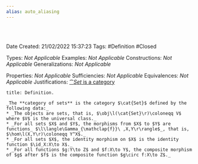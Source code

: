 ```yaml
---
alias: auto_aliasing
---
```


<br />
<br />

Date Created: 21/02/2022 15:37:23
Tags: #Definition #Closed 

Types: _Not Applicable_
Examples: _Not Applicable_
Constructions: _Not Applicable_
Generalizations: _Not Applicable_

Properties: _Not Applicable_
Sufficiencies: _Not Applicable_
Equivalences: _Not Applicable_
Justifications: [$\cat{Set}$ is a category](Category%20of%20sets%20is%20a%20category.md)

``` ad-Definition
title: Definition.

_The **category of sets** is the category $\cat{Set}$ defined by the following data:_
* _The objects are sets, that is, $\obj\l(\cat{Set}\r)\coloneqq V$ where $V$ is the universal class._
* _For all sets $X$ and $Y$, the morphisms from $X$ to $Y$ are functions_ $\l\langle\Gamma_{\mathclap{f}}\ ,X,Y\r\rangle$_, that is, $\hom\l(X,Y\r)\coloneqq Y^X$._
* _For all sets $X$, the identity morphism on $X$ is the identity function $\id_X:X\to X$._
* _For all functions $g:Y\to Z$ and $f:X\to Y$, the composite morphism of $g$ after $f$ is the composite function $g\circ f:X\to Z$._

```
